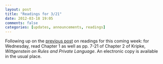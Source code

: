 ```yaml
---
layout: post
title: "Readings for 3/21"
date: 2012-03-18 19:05
comments: false
categories: [updates, announcements, readings]
---
```


Following up on the [previous post](http://perezcarballo.org/phil428/blog/2012/03/14/readings-for-the-week-of-3-slash-19/) on readings for this coming week: for Wednesday, read Chapter 1 as well as pp. 7-21 of Chapter 2 of Kripke, *Wittgenstein on Rules and Private Language*. An electronic copy is available in the usual place. 